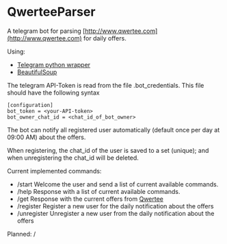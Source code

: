# QwerteeParser
A telegram bot for parsing [http://www.qwertee.com](http://www.qwertee.com) for daily offers. 

Using:
- [Telegram python wrapper](https://github.com/python-telegram-bot/python-telegram-bot) 
- [BeautifulSoup](https://www.crummy.com/software/BeautifulSoup/bs4/doc/)

The telegram API-Token is read from the file .bot_credentials.
This file should have the following syntax

```
[configuration]
bot_token = <your-API-token>
bot_owner_chat_id = <chat_id_of_bot_owner>
```

The bot can notify all registered user automatically (default once per day at 09:00 AM) about the offers.

When registering, the chat_id of the user is saved to a set (unique); and when unregistering the chat_id will be deleted.

Current implemented commands:
- /start
  Welcome the user and send a list of current available commands.
- /help
  Response with a list of current available commands.
- /get
  Response with the current offers from [Qwertee](http://www.qwertee.com)
- /register
  Register a new user for the daily notification about the offers
- /unregister
  Unregister a new user from the daily notification about the offers

Planned:
/




